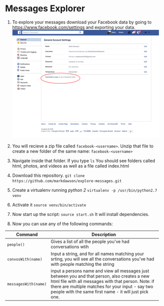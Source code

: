 # Messages Explorer

1. To explore your messages download your Facebook data by going to https://www.facebook.com/settings and exporting your data.
![Download Facebook Data](/facebookdata.png)

2. You will recieve a zip file called `facebook-<username>`.
Unzip that file to create a new folder of the same name: `facebook-<username>`

3. Navigate inside that folder.
If you type `ls`
You should see folders called html, photos, and videos as well as a file called index.html

4. Download this repository.
`git clone https://github.com/markdawson/explore-messages.git`

5. Create a virtualenv running *python 2*
`virtualenv -p /usr/bin/python2.7 venv`

6. Activate it
`source venv/bin/activate`

7. Now start up the script:
`source start.sh`
It will install dependencies.

8. Now you can use any of the following commands:

|Command             |Description   |
|--------------------|--------------|
|`people()`          |Gives a list of all the people you've had conversations wtih
|`convosWith(name)`  |Input a string, and for all names matching your srting, you will see all the conversations you've had with people matching the string
|`messagesWith(name)`|input a persons name and view all messages just between you and that person, also creates a new html file with all messages with that person. Note: if there are multiple matches for your input - say two people with the same first name - it will just pick one.
